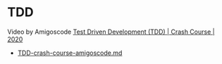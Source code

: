 # TDD

Video by Amigoscode
[Test Driven Development (TDD) | Crash Course | 2020](https://www.youtube.com/watch?v=z6gOPonp2t0)
 - [TDD-crash-course-amigoscode.md](https://github.com/20b2122/TDD/blob/main/TDD-crash-course-amigoscode.md)
